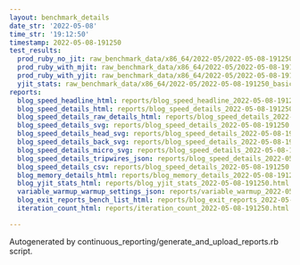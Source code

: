 ```yaml
---
layout: benchmark_details
date_str: '2022-05-08'
time_str: '19:12:50'
timestamp: 2022-05-08-191250
test_results:
  prod_ruby_no_jit: raw_benchmark_data/x86_64/2022-05/2022-05-08-191250_basic_benchmark_prod_ruby_no_jit.json
  prod_ruby_with_mjit: raw_benchmark_data/x86_64/2022-05/2022-05-08-191250_basic_benchmark_prod_ruby_with_mjit.json
  prod_ruby_with_yjit: raw_benchmark_data/x86_64/2022-05/2022-05-08-191250_basic_benchmark_prod_ruby_with_yjit.json
  yjit_stats: raw_benchmark_data/x86_64/2022-05/2022-05-08-191250_basic_benchmark_yjit_stats.json
reports:
  blog_speed_headline_html: reports/blog_speed_headline_2022-05-08-191250.html
  blog_speed_details_html: reports/blog_speed_details_2022-05-08-191250.html
  blog_speed_details_raw_details_html: reports/blog_speed_details_2022-05-08-191250.raw_details.html
  blog_speed_details_svg: reports/blog_speed_details_2022-05-08-191250.svg
  blog_speed_details_head_svg: reports/blog_speed_details_2022-05-08-191250.head.svg
  blog_speed_details_back_svg: reports/blog_speed_details_2022-05-08-191250.back.svg
  blog_speed_details_micro_svg: reports/blog_speed_details_2022-05-08-191250.micro.svg
  blog_speed_details_tripwires_json: reports/blog_speed_details_2022-05-08-191250.tripwires.json
  blog_speed_details_csv: reports/blog_speed_details_2022-05-08-191250.csv
  blog_memory_details_html: reports/blog_memory_details_2022-05-08-191250.html
  blog_yjit_stats_html: reports/blog_yjit_stats_2022-05-08-191250.html
  variable_warmup_warmup_settings_json: reports/variable_warmup_2022-05-08-191250.warmup_settings.json
  blog_exit_reports_bench_list_html: reports/blog_exit_reports_2022-05-08-191250.bench_list.html
  iteration_count_html: reports/iteration_count_2022-05-08-191250.html

---
```

Autogenerated by continuous_reporting/generate_and_upload_reports.rb script.
